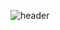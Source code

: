 ![header](https://capsule-render.vercel.app/api?type=wave&color=auto&height=300&section=header&text=깃허브%20특강&fontSize=90)
